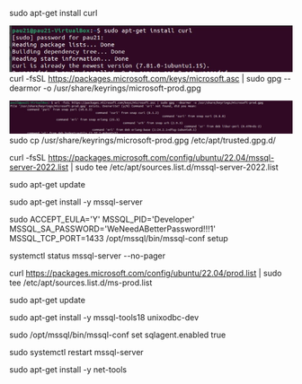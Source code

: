 sudo apt-get install curl 

![comanda1](Imatges/1.png)
<br>
curl -fsSL https://packages.microsoft.com/keys/microsoft.asc | sudo gpg --dearmor -o /usr/share/keyrings/microsoft-prod.gpg

![comanda2](Imatges/2.jpg)
sudo cp /usr/share/keyrings/microsoft-prod.gpg /etc/apt/trusted.gpg.d/


curl -fsSL https://packages.microsoft.com/config/ubuntu/22.04/mssql-server-2022.list | sudo tee /etc/apt/sources.list.d/mssql-server-2022.list


sudo apt-get update


sudo apt-get install -y mssql-server


sudo ACCEPT_EULA='Y' MSSQL_PID='Developer' MSSQL_SA_PASSWORD='WeNeedABetterPassword!!!1' MSSQL_TCP_PORT=1433 /opt/mssql/bin/mssql-conf setup


systemctl status mssql-server --no-pager


curl https://packages.microsoft.com/config/ubuntu/22.04/prod.list | sudo tee /etc/apt/sources.list.d/ms-prod.list


sudo apt-get update


sudo apt-get install -y mssql-tools18 unixodbc-dev


sudo /opt/mssql/bin/mssql-conf set sqlagent.enabled true


sudo systemctl restart mssql-server


sudo apt-get install -y net-tools



